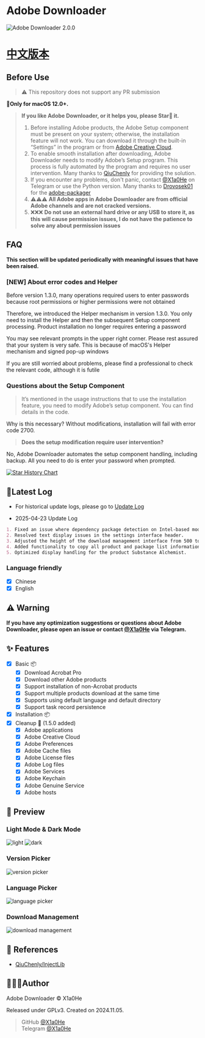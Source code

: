 # Adobe Downloader

![Adobe Downloader 2.0.0](imgs/Adobe%20Downloader%202.0.0.png)

# **[中文版本](readme.md)**

## Before Use

> ⚠️ This repository does not support any PR submission

**🍎Only for macOS 12.0+.**

> **If you like Adobe Downloader, or it helps you, please Star🌟 it.**
>
> 1. Before installing Adobe products, the Adobe Setup component must be present on your system; otherwise, the
     installation feature will not work. You can download it through the built-in “Settings” in the program or
     from [Adobe Creative Cloud](https://creativecloud.adobe.com/apps/download/creative-cloud).
> 2. To enable smooth installation after downloading, Adobe Downloader needs to modify Adobe’s Setup program. This
     process is fully automated by the program and requires no user intervention. Many thanks
     to [QiuChenly](https://github.com/QiuChenly) for providing the solution.
> 3. If you encounter any problems, don't panic, contact [@X1a0He](https://t.me/X1a0He_bot) on Telegram or use the
     Python
     version. Many thanks to [Drovosek01](https://github.com/Drovosek01) for
     the [adobe-packager](https://github.com/Drovosek01/adobe-packager)
> 4. ⚠️⚠️⚠️ **All Adobe apps in Adobe Downloader are from official Adobe channels and are not cracked versions.**
> 5. ❌❌❌ **Do not use an external hard drive or any USB to store it, as this will cause permission issues, I do not have
     the patience to solve any about permission issues**

## FAQ

**This section will be updated periodically with meaningful issues that have been raised.**

### **[NEW] About error codes and Helper**

Before version 1.3.0, many operations required users to enter passwords because root permissions or higher permissions
were not obtained

Therefore, we introduced the Helper mechanism in version 1.3.0. You only need to install the Helper and then the
subsequent Setup component processing. Product installation no longer requires entering a password

You may see relevant prompts in the upper right corner. Please rest assured that your system is very safe. This is
because of macOS's Helper mechanism and signed pop-up windows

If you are still worried about problems, please find a professional to check the relevant code, although it is futile

### Questions about the Setup Component

> It’s mentioned in the usage instructions that to use the installation feature, you need to modify Adobe’s setup
> component. You can find details in the code.

Why is this necessary? Without modifications, installation will fail with error code 2700.

> **Does the setup modification require user intervention?**

No, Adobe Downloader automates the setup component handling, including backup. All you need to do is enter your password
when prompted.

<a href="https://star-history.com/#X1a0He/Adobe-Downloader&Timeline">
 <picture>
   <source media="(prefers-color-scheme: dark)" srcset="https://api.star-history.com/svg?repos=X1a0He/Adobe-Downloader&type=Timeline&theme=dark" />
   <source media="(prefers-color-scheme: light)" srcset="https://api.star-history.com/svg?repos=X1a0He/Adobe-Downloader&type=Timeline" />
   <img alt="Star History Chart" src="https://api.star-history.com/svg?repos=X1a0He/Adobe-Downloader&type=Timeline" />
 </picture>
</a>

## 📔Latest Log

- For historical update logs, please go to [Update Log](update-log.md)

- 2025-04-23 Update Log

```markdown
1. Fixed an issue where dependency package detection on Intel-based models mistakenly identified osx10 as ARM architecture, leading to incorrect downloads.
2. Resolved text display issues in the settings interface header.
3. Adjusted the height of the download management interface from 500 to 600.
4. Added functionality to copy all product and package list information in download tasks.
5. Optimized display handling for the product Substance Alchemist.
```

### Language friendly

- [x] Chinese
- [x] English

## ⚠️ Warning

**If you have any optimization suggestions or questions about Adobe Downloader, please open an issue or
contact [@X1a0He](https://t.me/X1a0He_bot)
via Telegram.**

## ✨ Features

- [x] Basic 📦
    - [x] Download Acrobat Pro
    - [x] Download other Adobe products
    - [x] Support installation of non-Acrobat products
    - [x] Support multiple products download at the same time
    - [x] Supports using default language and default directory
    - [x] Support task record persistence
- [x] Installation 📦
- [x] Cleanup 🧹 (1.5.0 added)
    - [x] Adobe applications
    - [x] Adobe Creative Cloud
    - [x] Adobe Preferences
    - [x] Adobe Cache files
    - [x] Adobe License files
    - [x] Adobe Log files
    - [x] Adobe Services
    - [x] Adobe Keychain
    - [x] Adobe Genuine Service
    - [x] Adobe hosts

## 👀 Preview

### Light Mode & Dark Mode

![light](imgs/preview-light.png)
![dark](imgs/preview-dark.png)

### Version Picker

![version picker](imgs/version.png)

### Language Picker

![language picker](imgs/language.png)

### Download Management

![download management](imgs/download.png)

## 🔗 References

- [QiuChenly/InjectLib](https://github.com/QiuChenly/InjectLib/)

## 👨🏻‍💻Author

Adobe Downloader © X1a0He

Released under GPLv3. Created on 2024.11.05.

> GitHub [@X1a0He](https://github.com/X1a0He) \
> Telegram [@X1a0He](https://t.me/X1a0He_bot)
